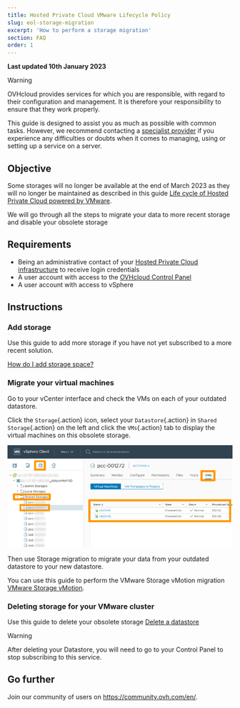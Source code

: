 ```yaml
---
title: Hosted Private Cloud VMware Lifecycle Policy
slug: eol-storage-migration
excerpt: 'How to perform a storage migration'
section: FAQ
order: 1
---
```


**Last updated 10th January 2023**

> [!warning]
> OVHcloud provides services for which you are responsible, with regard to their configuration and management. It is therefore your responsibility to ensure that they work properly.
>
> This guide is designed to assist you as much as possible with common tasks. However, we recommend contacting a [specialist provider](https://partner.ovhcloud.com/en-gb/) if you experience any difficulties or doubts when it comes to managing, using or setting up a service on a server.
>

## Objective

Some storages will no longer be available at the end of March 2023 as they will no longer be maintained as described in this guide [Life cycle of Hosted Private Cloud powered by VMware](https://docs.ovh.com/gb/en/private-cloud/lifecycle-policy/#datastores-stockage).

We will go through all the steps to migrate your data to more recent storage and disable your obsolete storage

## Requirements

- Being an administrative contact of your [Hosted Private Cloud infrastructure](https://www.ovhcloud.com/en-gb/enterprise/products/hosted-private-cloud/) to receive login credentials
- A user account with access to the [OVHcloud Control Panel](https://www.ovh.com/auth/?action=gotomanager&from=https://www.ovh.co.uk/&ovhSubsidiary=GB)
- A user account with access to vSphere

## Instructions

### Add storage

Use this guide to add more storage if you have not yet subscribed to a more recent solution.

[How do I add storage space?](https://docs.ovh.com/fr/private-cloud/additional-storage/)

### Migrate your virtual machines

Go to your vCenter interface and check the VMs on each of your outdated datastore.

Click the `Storage`{.action} icon, select your `Datastore`{.action} in `Shared Storage`{.action} on the left and click the `VMs`{.action} tab to display the virtual machines on this obsolete storage.

![01 check existing VM on datastore 01](images/01-check-existing-vm-on-datastore01.png)

Then use Storage migration to migrate your data from your outdated datastore to your new datastore.

You can use this guide to perform the VMware Storage vMotion migration [VMware Storage vMotion](https://docs.ovh.com/gb/en/managed-bare-metal/vmware-storage-vmotion-new/#finaliser-le-vmotion).

### Deleting storage for your VMware cluster

Use this guide to delete your obsolete storage [Delete a datastore](https://docs.ovh.com/gb/en/private-cloud/remove-data-store/)

> [!warning]
> After deleting your Datastore, you will need to go to your Control Panel to stop subscribing to this service.
>

## Go further

Join our community of users on <https://community.ovh.com/en/>.
